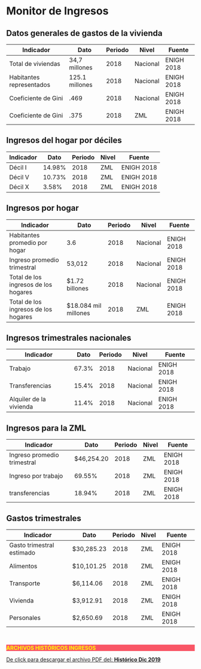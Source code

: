 # Monitor de Ingresos

## Datos generales de gastos de la vivienda
Indicador                                                       |Dato    |Periodo           |Nivel      |Fuente             |
----------------------------------------------------------------|--------|------------------|-----------|-------------------|
Total de viviendas          |34,7 millones  |2018   |Nacional   |ENIGH 2018         |
Habitantes representados    |125.1 millones |2018   |Nacional   |ENIGH 2018     |
Coeficiente de Gini             |.469       |2018   |Nacional   |ENIGH 2018         |
Coeficiente de Gini     |.375       |2018   |ZML        |ENIGH 2018             |

## Ingresos del hogar por déciles
Indicador                                                       |Dato    |Periodo           |Nivel      |Fuente             |
----------------------------------------------------------------|--------|------------------|-----------|-------------------|
Décil I     |14.98%     | 2018  |ZML        |ENIGH 2018     |
Décil V     |10.73%     | 2018  |ZML        |ENIGH 2018         |
Décil X     |3.58%      | 2018  |ZML        |ENIGH 2018     |

## Ingresos por hogar
Indicador                                                       |Dato    |Periodo           |Nivel      |Fuente             |
----------------------------------------------------------------|--------|------------------|-----------|-------------------|
Habitantes promedio por hogar       |3.6            |2018   |Nacional   |ENIGH 2018|
Ingreso promedio trimestral         |53,012         |2018   |Nacional   |ENIGH 2018|
Total de los ingresos de los hogares    |$1.72 billones     |2018   |Nacional   |ENIGH 2018|
Total de los ingresos de los hogares    |$18.084 mil millones   |2018   |ZML        |ENIGH 2018|


## Ingresos trimestrales nacionales
Indicador                                                       |Dato    |Periodo           |Nivel      |Fuente             |
----------------------------------------------------------------|--------|------------------|-----------|-------------------|
Trabajo         |67.3%|2018 |Nacional   |ENIGH 2018|
Transferencias      |15.4%|2018 |Nacional   |ENIGH 2018|
Alquiler de la vivienda |11.4%|2018 |Nacional   |ENIGH 2018|


## Ingresos para la ZML
Indicador                                                       |Dato    |Periodo           |Nivel      |Fuente             |
----------------------------------------------------------------|--------|------------------|-----------|-------------------|
Ingreso promedio trimestral |$46,254.20 |2018       |ZML    |ENIGH 2018|
Ingreso por trabajo     |69.55%     |2018       |ZML    |ENIGH 2018|
transferencias          |18.94%     |2018       |ZML    |ENIGH 2018|


## Gastos trimestrales
Indicador                                                       |Dato    |Periodo           |Nivel      |Fuente             |
----------------------------------------------------------------|--------|------------------|-----------|-------------------|
Gasto trimestral estimado   |$30,285.23 |2018   |ZML    |ENIGH 2018|
Alimentos           |$10,101.25 |2018   |ZML    |ENIGH 2018|
Transporte          |$6,114.06  |2018   |ZML    |ENIGH 2018|
Vivienda            |$3,912.91  |2018   |ZML    |ENIGH 2018|
Personales          |$2,650.69  |2018   |ZML    |ENIGH 2018|



</br>


<p style="background-color:#f95666;color:yellow;"><strong>ARCHIVOS HISTÓRICOS INGRESOS</strong></p>

[De click para descargar el archivo PDF del:   <strong>Histórico Dic 2019</strong>](http://www.trcimplan.gob.mx/monitores/ingresos/ingresos-dic-2019.pdf)
</br>


</br>
